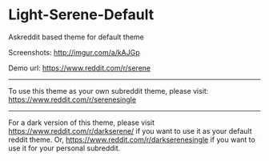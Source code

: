 # Light-Serene-Default
Askreddit based theme for default theme

Screenshots: http://imgur.com/a/kAJGp

Demo url: https://www.reddit.com/r/serene

---

To use this theme as your own subreddit theme, please visit: https://www.reddit.com/r/serenesingle

---

For a dark version of this theme, please visit https://www.reddit.com/r/darkserene/ if you want to use it as your default reddit theme.
Or, https://www.reddit.com/r/darkserenesingle if you want to use it for your personal subreddit.
